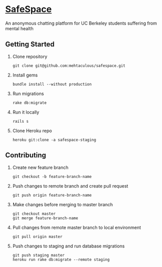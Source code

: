# [SafeSpace](https://safespace-staging.herokuapp.com)

An anonymous chatting platform for UC Berkeley students suffering from mental health


## Getting Started

1. Clone repository
   ```
   git clone git@github.com:mehtaculous/safespace.git
   ```

2. Install gems
   ```
   bundle install --without production
   ```

3. Run migrations
   ```
   rake db:migrate
   ```

4. Run it locally
   ```
   rails s
   ```

5. Clone Heroku repo
   ```
   heroku git:clone -a safespace-staging
   ```

## Contributing

1. Create new feature branch
   ```
   git checkout -b feature-branch-name
   ```

2. Push changes to remote branch and create pull request
   ```
   git push origin feature-branch-name
   ```

3. Make changes before merging to master branch
   ```
   git checkout master
   git merge feature-branch-name
   ```

4. Pull changes from remote master branch to local environment
   ```
   git pull origin master
   ```

5. Push changes to staging and run database migrations
   ```
   git push staging master
   heroku run rake db:migrate --remote staging
   ```
